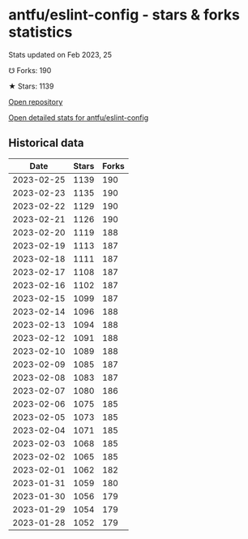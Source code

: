 # antfu/eslint-config - stars & forks statistics

Stats updated on Feb 2023, 25

☋ Forks: 190

★ Stars: 1139

[Open repository](https://github.com/antfu/eslint-config)

[Open detailed stats for antfu/eslint-config](https://reviewgithub.com/rep/antfu/eslint-config)

## Historical data
| Date | Stars | Forks |
|------|-------|-------|
| 2023-02-25 | 1139 | 190 | 
| 2023-02-23 | 1135 | 190 | 
| 2023-02-22 | 1129 | 190 | 
| 2023-02-21 | 1126 | 190 | 
| 2023-02-20 | 1119 | 188 | 
| 2023-02-19 | 1113 | 187 | 
| 2023-02-18 | 1111 | 187 | 
| 2023-02-17 | 1108 | 187 | 
| 2023-02-16 | 1102 | 187 | 
| 2023-02-15 | 1099 | 187 | 
| 2023-02-14 | 1096 | 188 | 
| 2023-02-13 | 1094 | 188 | 
| 2023-02-12 | 1091 | 188 | 
| 2023-02-10 | 1089 | 188 | 
| 2023-02-09 | 1085 | 187 | 
| 2023-02-08 | 1083 | 187 | 
| 2023-02-07 | 1080 | 186 | 
| 2023-02-06 | 1075 | 185 | 
| 2023-02-05 | 1073 | 185 | 
| 2023-02-04 | 1071 | 185 | 
| 2023-02-03 | 1068 | 185 | 
| 2023-02-02 | 1065 | 185 | 
| 2023-02-01 | 1062 | 182 | 
| 2023-01-31 | 1059 | 180 | 
| 2023-01-30 | 1056 | 179 | 
| 2023-01-29 | 1054 | 179 | 
| 2023-01-28 | 1052 | 179 | 

